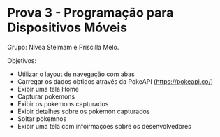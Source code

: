 # Prova 3 - Programação para Dispositivos Móveis

Grupo: Nivea Stelmam e Priscilla Melo.

Objetivos: 

- Utilizar o layout de navegação com abas
- Carregar os dados obtidos através da PokeAPI (https://pokeapi.co/)
- Exibir uma tela Home
- Capturar pokemons
- Exibir os pokemons capturados
- Exibir detalhes sobre os pokemon capturados
- Soltar pokemnos
- Exibir uma tela com infoirmações sobre os desenvolvedores
